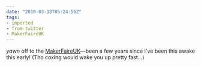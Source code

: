 ```yaml
---
date: "2010-03-13T05:24:56Z"
tags:
- imported
- from-twitter
- MakerFaireUK
---
```

*yawn* off to the [MakerFaireUK](/tags/makerfaireuk)—been a few years since I've been this awake this early\! \(Tho coxing would wake you up pretty fast…\)
